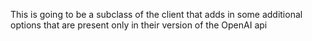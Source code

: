This is going to be a subclass of the client that adds in some additional options that are present only in their version of the OpenAI api